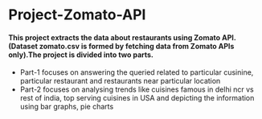 # Project-Zomato-API
<h4>This project extracts the data about restaurants using Zomato API. (Dataset zomato.csv is formed by fetching data from Zomato APIs only).The project is divided into two parts.</h4>
<ul>
  <li>Part-1 focuses on answering the queried related to particular cusinine, particular restaurant and restaurants near particular location</li>
  <li>Part-2 focuses on analysing trends like cuisines famous in delhi ncr vs rest of india, top serving cuisines in USA and depicting the information using bar graphs, pie charts</li>
</ul>
